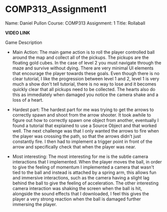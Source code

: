 # COMP313_Assignment1
Name: Daniel Pullon
Course: COMP313
Assignment: 1
Title: Rollaball

**VIDEO LINK**

Game Description

- Main Action:
  The main game action is to roll the player controlled ball around the map and collect all of the pickups. 
  The pickups are the floating gold cubes. In the case of level 2 you must navigate through the maze and survive without dying. There are very minimal UI elements that encourage the player towards these goals. Even though there is no clear tutorial, I like the progression between level 1 and 2, level 1 is very much a show don't tell tutorial, there is no way to lose and it becomes quickly clear that all pickups need to be collected. The hearts also do this as immediately when damaged you notice the camera shake and a loss of a heart.
  
- Hardest part:
  The hardest part for me was trying to get the arrows to correctly spawn and shoot from the arrow shooter. It took awhile to figure out how to correctly spawn one object from another, eventually I found a tutorial that explained to use a Source Object and that worked well. The next challenge was that I only wanted the arrows to fire when the player was crossing the path, so that the arrows didn't just constantly fire. I then had to implement a trigger point in front of the arrow and specifically check that when the player was near. 

- Most interesting:
  The most interesting for me is the subtle camera interactions that I implemented. When the player moves the ball, in order to give the feeling of momentum I implemented a camera that wasn't tied to the ball and instead is attached by a spring arm, this allows fun and immersive interactions, such as the camera having a slight lag behind the ball to give the feeling of acceleration. The other interesting camera interaction was shaking the screen when the ball is hit, alongside the sound effects that I downloaded, I feel this gives the player a very strong reaction when the ball is damaged further immersing the player.
